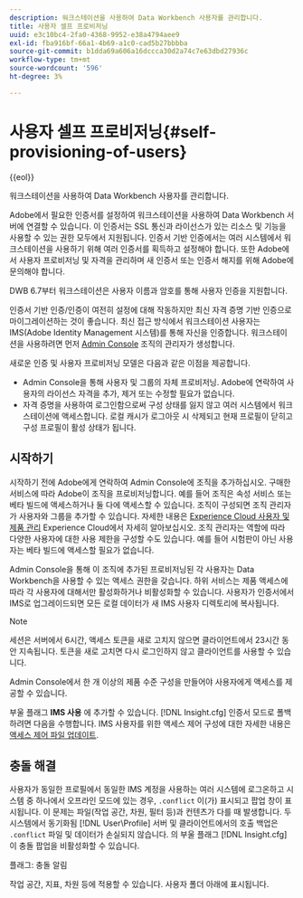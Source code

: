 ```yaml
---
description: 워크스테이션을 사용하여 Data Workbench 사용자를 관리합니다.
title: 사용자 셀프 프로비저닝
uuid: e3c10bc4-2fa0-4368-9952-e38a4794aee9
exl-id: fba916bf-66a1-4b69-a1c0-cad5b27bbbba
source-git-commit: b1dda69a606a16dccca30d2a74c7e63dbd27936c
workflow-type: tm+mt
source-wordcount: '596'
ht-degree: 3%

---
```


# 사용자 셀프 프로비저닝{#self-provisioning-of-users}

{{eol}}

워크스테이션을 사용하여 Data Workbench 사용자를 관리합니다.

Adobe에서 필요한 인증서를 설정하여 워크스테이션을 사용하여 Data Workbench 서버에 연결할 수 있습니다. 이 인증서는 SSL 통신과 라이선스가 있는 리소스 및 기능을 사용할 수 있는 권한 모두에서 지원됩니다. 인증서 기반 인증에서는 여러 시스템에서 워크스테이션을 사용하기 위해 여러 인증서를 획득하고 설정해야 합니다. 또한 Adobe에서 사용자 프로비저닝 및 자격을 관리하며 새 인증서 또는 인증서 해지를 위해 Adobe에 문의해야 합니다.

DWB 6.7부터 워크스테이션은 사용자 이름과 암호를 통해 사용자 인증을 지원합니다.

인증서 기반 인증/인증이 여전히 설정에 대해 작동하지만 최신 자격 증명 기반 인증으로 마이그레이션하는 것이 좋습니다. 최신 접근 방식에서 워크스테이션 사용자는 IMS(Adobe Identity Management 시스템)를 통해 자신을 인증합니다. 워크스테이션을 사용하려면 먼저 [Admin Console](https://experienceleague.adobe.com/docs/core-services/interface/manage-users-and-products/admin-getting-started.html?lang=ko-KR) 조직의 관리자가 생성합니다.

새로운 인증 및 사용자 프로비저닝 모델은 다음과 같은 이점을 제공합니다.

* Admin Console을 통해 사용자 및 그룹의 자체 프로비저닝. Adobe에 연락하여 사용자의 라이선스 자격을 추가, 제거 또는 수정할 필요가 없습니다.
* 자격 증명을 사용하여 로그인함으로써 구성 상태를 잃지 않고 여러 시스템에서 워크스테이션에 액세스합니다. 로컬 캐시가 로그아웃 시 삭제되고 현재 프로필이 닫히고 구성 프로필이 활성 상태가 됩니다.

## 시작하기

시작하기 전에 Adobe에게 연락하여 Admin Console에 조직을 추가하십시오. 구매한 서비스에 따라 Adobe이 조직을 프로비저닝합니다. 예를 들어 조직은 속성 서비스 또는 베타 빌드에 액세스하거나 둘 다에 액세스할 수 있습니다. 조직이 구성되면 조직 관리자가 사용자와 그룹을 추가할 수 있습니다. 자세한 내용은 [Experience Cloud 사용자 및 제품 관리](https://experienceleague.adobe.com/docs/core-services/interface/manage-users-and-products/admin-getting-started.html) Experience Cloud에서 자세히 알아보십시오. 조직 관리자는 역할에 따라 다양한 사용자에 대한 사용 제한을 구성할 수도 있습니다. 예를 들어 시험판이 아닌 사용자는 베타 빌드에 액세스할 필요가 없습니다.

Admin Console을 통해 이 조직에 추가된 프로비저닝된 각 사용자는 Data Workbench을 사용할 수 있는 액세스 권한을 갖습니다. 하위 서비스는 제품 액세스에 따라 각 사용자에 대해서만 활성화하거나 비활성화할 수 있습니다. 사용자가 인증서에서 IMS로 업그레이드되면 모든 로컬 데이터가 새 IMS 사용자 디렉토리에 복사됩니다.

>[!NOTE]
>
>세션은 서버에서 6시간, 액세스 토큰을 새로 고치지 않으면 클라이언트에서 23시간 동안 지속됩니다. 토큰을 새로 고치면 다시 로그인하지 않고 클라이언트를 사용할 수 있습니다.

Admin Console에서 한 개 이상의 제품 수준 구성을 만들어야 사용자에게 액세스를 제공할 수 있습니다.

부울 플래그 **IMS 사용** 에 추가할 수 있습니다. [!DNL Insight.cfg] 인증서 모드로 폴백하려면 다음을 수행합니다. IMS 사용자를 위한 액세스 제어 구성에 대한 자세한 내용은 [액세스 제어 파일 업데이트](https://experienceleague.adobe.com/docs/data-workbench/using/server-admin-install/install-servers/insight-server-dpu/c-updt-accss-ctrl-file.html).

## 충돌 해결

사용자가 동일한 프로필에서 동일한 IMS 계정을 사용하는 여러 시스템에 로그온하고 시스템 중 하나에서 오프라인 모드에 있는 경우, `.conflict` 이(가) 표시되고 팝업 창이 표시됩니다. 이 문제는 파일(작업 공간, 차원, 필터 등)과 컨텐츠가 다를 때 발생합니다. 두 시스템에서 동기화됨 [!DNL User\Profile\] 서버 및 클라이언트에서의 호출 백업은 `.conflict` 파일 및 데이터가 손실되지 않습니다. 의 부울 플래그 [!DNL Insight.cfg] 이 충돌 팝업을 비활성화할 수 있습니다.

플래그: 충돌 알림

작업 공간, 지표, 차원 등에 적용할 수 있습니다. 사용자 폴더 아래에 표시됩니다.
